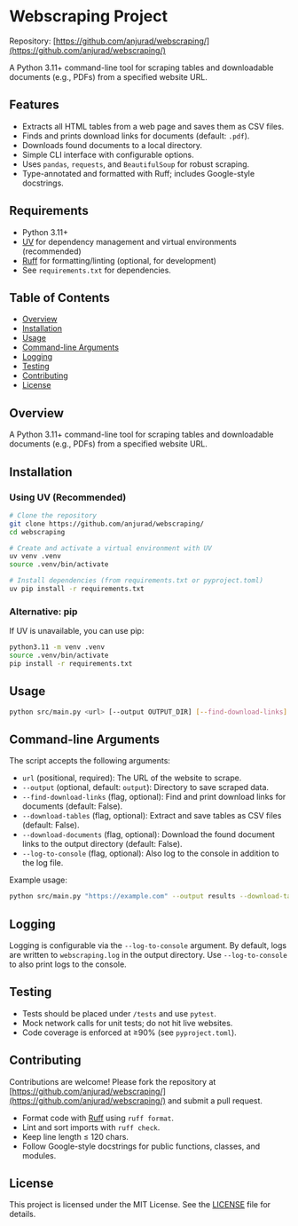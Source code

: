 # Webscraping Project

Repository: [https://github.com/anjurad/webscraping/](https://github.com/anjurad/webscraping/)

A Python 3.11+ command-line tool for scraping tables and downloadable documents (e.g., PDFs) from a specified website URL.

## Features

- Extracts all HTML tables from a web page and saves them as CSV files.
- Finds and prints download links for documents (default: `.pdf`).
- Downloads found documents to a local directory.
- Simple CLI interface with configurable options.
- Uses `pandas`, `requests`, and `BeautifulSoup` for robust scraping.
- Type-annotated and formatted with Ruff; includes Google-style docstrings.

## Requirements

- Python 3.11+
- [UV](https://github.com/astral-sh/uv) for dependency management and virtual environments (recommended)
- [Ruff](https://docs.astral.sh/ruff/) for formatting/linting (optional, for development)
- See `requirements.txt` for dependencies.

## Table of Contents

- [Overview](#overview)
- [Installation](#installation)
- [Usage](#usage)
- [Command-line Arguments](#command-line-arguments)
- [Logging](#logging)
- [Testing](#testing)
- [Contributing](#contributing)
- [License](#license)

## Overview

A Python 3.11+ command-line tool for scraping tables and downloadable documents (e.g., PDFs) from a specified website URL.

## Installation

### Using UV (Recommended)

```bash
# Clone the repository
git clone https://github.com/anjurad/webscraping/
cd webscraping

# Create and activate a virtual environment with UV
uv venv .venv
source .venv/bin/activate

# Install dependencies (from requirements.txt or pyproject.toml)
uv pip install -r requirements.txt
```

### Alternative: pip

If UV is unavailable, you can use pip:

```bash
python3.11 -m venv .venv
source .venv/bin/activate
pip install -r requirements.txt
```

## Usage

```bash
python src/main.py <url> [--output OUTPUT_DIR] [--find-download-links] [--download-tables] [--download-documents] [--logging-level LOGGING_LEVEL]
```

## Command-line Arguments

The script accepts the following arguments:

- `url` (positional, required): The URL of the website to scrape.
- `--output` (optional, default: `output`): Directory to save scraped data.
- `--find-download-links` (flag, optional): Find and print download links for documents (default: False).
- `--download-tables` (flag, optional): Extract and save tables as CSV files (default: False).
- `--download-documents` (flag, optional): Download the found document links to the output directory (default: False).
- `--log-to-console` (flag, optional): Also log to the console in addition to the log file.

Example usage:
```bash
python src/main.py "https://example.com" --output results --download-tables --find-download-links --log-to-console
```

## Logging

Logging is configurable via the `--log-to-console` argument. By default, logs are written to `webscraping.log` in the output directory. Use `--log-to-console` to also print logs to the console.

## Testing

- Tests should be placed under `/tests` and use `pytest`.
- Mock network calls for unit tests; do not hit live websites.
- Code coverage is enforced at ≥90% (see `pyproject.toml`).

## Contributing

Contributions are welcome! Please fork the repository at [https://github.com/anjurad/webscraping/](https://github.com/anjurad/webscraping/) and submit a pull request.

- Format code with [Ruff](https://docs.astral.sh/ruff/) using `ruff format`.
- Lint and sort imports with `ruff check`.
- Keep line length ≤ 120 chars.
- Follow Google-style docstrings for public functions, classes, and modules.

## License

This project is licensed under the MIT License. See the [LICENSE](LICENSE) file for details.
